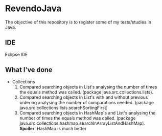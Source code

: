 # RevendoJava
The objective of this repository is to register some of my tests/studies in Java.

## IDE
Eclipse IDE

## What I've done

- Collections 
  1. Compared searching objects in List's analysing the number of times the equals method was called. (package java.src.collections.lists).
  2. Compared searching objects in List's with and without previous ordering analysing the number of comparations needed. (package java.src.collections.lists.searchSortingFirst)
  3. Compared searching objects in HashMap's and List's analysing the number of times the equals method was called. (package java.src.collections.hashmap.searchInArrayListAndHashMap). **Spoiler**: HashMap is much better

